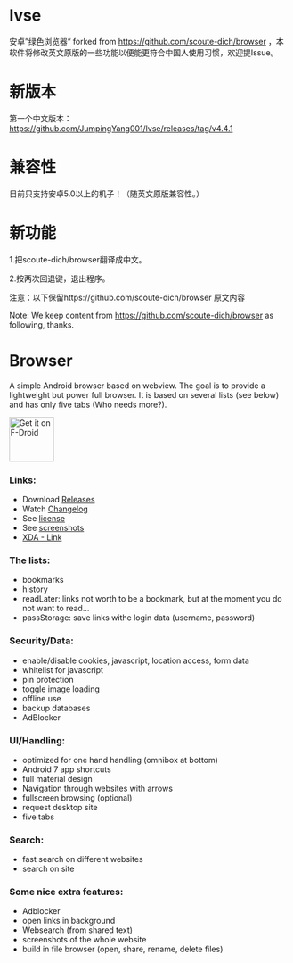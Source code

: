 # lvse

安卓”绿色浏览器“ forked from https://github.com/scoute-dich/browser ，本软件将修改英文原版的一些功能以便能更符合中国人使用习惯，欢迎提Issue。

# 新版本

第一个中文版本： https://github.com/JumpingYang001/lvse/releases/tag/v4.4.1

# 兼容性

目前只支持安卓5.0以上的机子！（随英文原版兼容性。）

# 新功能

1.把scoute-dich/browser翻译成中文。

2.按两次回退键，退出程序。

注意：以下保留https://github.com/scoute-dich/browser 原文内容

Note: We keep content from https://github.com/scoute-dich/browser as following, thanks.

# Browser

A simple Android browser based on webview. The goal is to provide a lightweight but power full browser. It is based on several 
lists (see below) and has only five tabs (Who needs more?).

<a href="https://f-droid.org/packages/de.baumann.browser/" target="_blank">
<img src="https://f-droid.org/badge/get-it-on.png" alt="Get it on F-Droid" height="80"/></a>


### Links:
- Download [Releases](https://github.com/scoute-dich/browser/releases)
- Watch [Changelog](https://github.com/scoute-dich/browser/blob/master/CHANGELOG.md)
- See [license](https://github.com/scoute-dich/browser/blob/master/LICENSE.md)
- See [screenshots](https://github.com/scoute-dich/browser/blob/master/SCREENSHOTS.md)
- [XDA - Link](http://forum.xda-developers.com/android/apps-games/app-browser-t3500091)

### The lists:

- bookmarks
- history
- readLater: links not worth to be a bookmark, but at the moment you do not want to read...
- passStorage: save links withe login data (username, password)


### Security/Data:

- enable/disable cookies, javascript, location access, form data
- whitelist for javascript
- pin protection
- toggle image loading
- offline use
- backup databases
- AdBlocker


### UI/Handling:

- optimized for one hand handling (omnibox at bottom)
- Android 7 app shortcuts
- full material design
- Navigation through websites with arrows
- fullscreen browsing (optional)
- request desktop site
- five tabs


### Search:

- fast search on different websites
- search on site


### Some nice extra features:

- Adblocker
- open links in background
- Websearch (from shared text)
- screenshots of the whole website
- build in file browser (open, share, rename, delete files)
